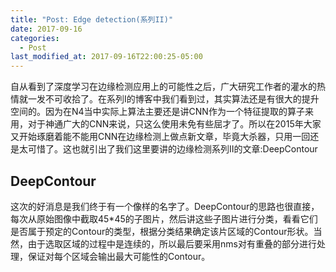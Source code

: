 ```yaml
---
title: "Post: Edge detection(系列II)"
date: 2017-09-16
categories:
  - Post
last_modified_at: 2017-09-16T22:00:25-05:00
---
```


自从看到了深度学习在边缘检测应用上的可能性之后，广大研究工作者的灌水的热情就一发不可收拾了。在系列I的博客中我们看到过，其实算法还是有很大的提升空间的。因为在N4当中实际上算法主要还是讲CNN作为一个特征提取的算子来用，对于神通广大的CNN来说，只这么使用未免有些屈才了。所以在2015年大家又开始琢磨着能不能用CNN在边缘检测上做点新文章，毕竟大杀器，只用一回还是太可惜了。这也就引出了我们这里要讲的边缘检测系列II的文章:DeepContour

## DeepContour

这次的好消息是我们终于有一个像样的名字了。DeepContour的思路也很直接，每次从原始图像中截取45*45的子图片，然后讲这些子图片进行分类，看看它们是否属于预定的Contour的类型，根据分类结果确定该片区域的Contour形状。当然，由于选取区域的过程中是连续的，所以最后要采用nms对有重叠的部分进行处理，保证对每个区域会输出最大可能性的Contour。

